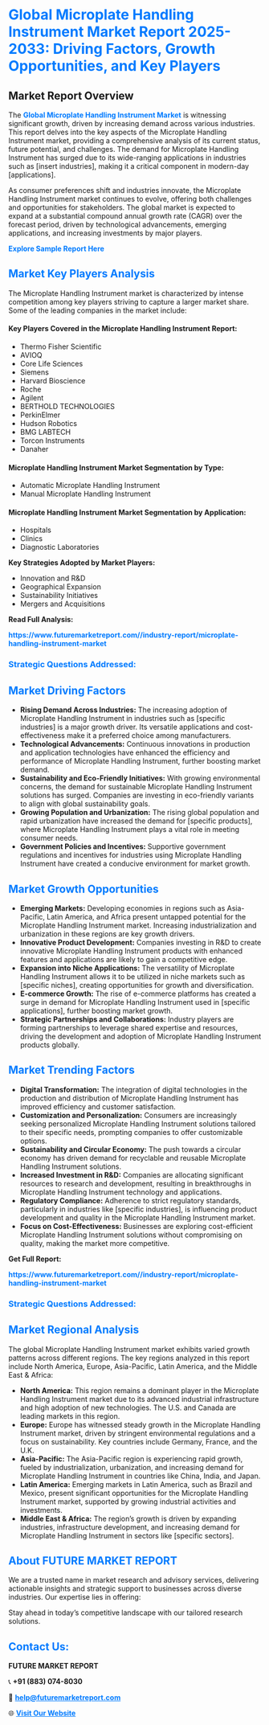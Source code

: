 <h1 style="color: #007BFF;">Global Microplate Handling Instrument Market Report 2025-2033: Driving Factors, Growth Opportunities, and Key Players</h1>

<section id="overview">
<h2>Market Report Overview</h2>
<p>The <a href="https://www.futuremarketreport.com//industry-report/microplate-handling-instrument-market" style="color: #007BFF; text-decoration: none;"><strong>Global Microplate Handling Instrument Market</strong></a> is witnessing significant growth, driven by increasing demand across various industries. This report delves into the key aspects of the Microplate Handling Instrument market, providing a comprehensive analysis of its current status, future potential, and challenges. The demand for Microplate Handling Instrument has surged due to its wide-ranging applications in industries such as [insert industries], making it a critical component in modern-day [applications].</p>
<p>As consumer preferences shift and industries innovate, the Microplate Handling Instrument market continues to evolve, offering both challenges and opportunities for stakeholders. The global market is expected to expand at a substantial compound annual growth rate (CAGR) over the forecast period, driven by technological advancements, emerging applications, and increasing investments by major players.</p>
</section>

<section id="overview">
<p><a href="https://www.futuremarketreport.com//request-sample/reportId=64432" style="color: #007BFF; text-decoration: none;"><strong>Explore Sample Report Here</strong></a></p>
</section>

<section id="key-players">
<h2 style="color: #007BFF;">Market Key Players Analysis</h2>
<p>The Microplate Handling Instrument market is characterized by intense competition among key players striving to capture a larger market share. Some of the leading companies in the market include:</p>
<h4>Key Players Covered in the Microplate Handling Instrument Report:</h4>
<ul><li>Thermo Fisher Scientific</li><li>AVIOQ</li><li>Core Life Sciences</li><li>Siemens</li><li>Harvard Bioscience</li><li>Roche</li><li>Agilent</li><li>BERTHOLD TECHNOLOGIES</li><li>PerkinElmer</li><li>Hudson Robotics</li><li>BMG LABTECH</li><li>Torcon Instruments</li><li>Danaher</li></ul>
<h4>Microplate Handling Instrument Market Segmentation by Type:</h4>
<ul><li>Automatic Microplate Handling Instrument</li><li>Manual Microplate Handling Instrument</li></ul>

<h4>Microplate Handling Instrument Market Segmentation by Application:</h4>
<ul><li>Hospitals</li><li>Clinics</li><li>Diagnostic Laboratories</li></ul>
<p><strong>Key Strategies Adopted by Market Players:</strong></p>
<ul>
<li>Innovation and R&D</li>
<li>Geographical Expansion</li>
<li>Sustainability Initiatives</li>
<li>Mergers and Acquisitions</li>
</ul>
</section>

<section>
<p><strong>Read Full Analysis: </strong></p><a href="https://www.futuremarketreport.com//industry-report/microplate-handling-instrument-market" style="color: #007BFF; text-decoration: none;"><strong>https://www.futuremarketreport.com//industry-report/microplate-handling-instrument-market</strong></a>
<h3 style="color: #007BFF;">Strategic Questions Addressed:</h3>
</section>

<section id="driving-factors">
<h2 style="color: #007BFF;">Market Driving Factors</h2>
<ul>
<li><strong>Rising Demand Across Industries:</strong> The increasing adoption of Microplate Handling Instrument in industries such as [specific industries] is a major growth driver. Its versatile applications and cost-effectiveness make it a preferred choice among manufacturers.</li>
<li><strong>Technological Advancements:</strong> Continuous innovations in production and application technologies have enhanced the efficiency and performance of Microplate Handling Instrument, further boosting market demand.</li>
<li><strong>Sustainability and Eco-Friendly Initiatives:</strong> With growing environmental concerns, the demand for sustainable Microplate Handling Instrument solutions has surged. Companies are investing in eco-friendly variants to align with global sustainability goals.</li>
<li><strong>Growing Population and Urbanization:</strong> The rising global population and rapid urbanization have increased the demand for [specific products], where Microplate Handling Instrument plays a vital role in meeting consumer needs.</li>
<li><strong>Government Policies and Incentives:</strong> Supportive government regulations and incentives for industries using Microplate Handling Instrument have created a conducive environment for market growth.</li>
</ul>
</section>

<section id="growth-opportunities">
<h2 style="color: #007BFF;">Market Growth Opportunities</h2>
<ul>
<li><strong>Emerging Markets:</strong> Developing economies in regions such as Asia-Pacific, Latin America, and Africa present untapped potential for the Microplate Handling Instrument market. Increasing industrialization and urbanization in these regions are key growth drivers.</li>
<li><strong>Innovative Product Development:</strong> Companies investing in R&D to create innovative Microplate Handling Instrument products with enhanced features and applications are likely to gain a competitive edge.</li>
<li><strong>Expansion into Niche Applications:</strong> The versatility of Microplate Handling Instrument allows it to be utilized in niche markets such as [specific niches], creating opportunities for growth and diversification.</li>
<li><strong>E-commerce Growth:</strong> The rise of e-commerce platforms has created a surge in demand for Microplate Handling Instrument used in [specific applications], further boosting market growth.</li>
<li><strong>Strategic Partnerships and Collaborations:</strong> Industry players are forming partnerships to leverage shared expertise and resources, driving the development and adoption of Microplate Handling Instrument products globally.</li>
</ul>
</section>

<section id="trending-factors">
<h2 style="color: #007BFF;">Market Trending Factors</h2>
<ul>
<li><strong>Digital Transformation:</strong> The integration of digital technologies in the production and distribution of Microplate Handling Instrument has improved efficiency and customer satisfaction.</li>
<li><strong>Customization and Personalization:</strong> Consumers are increasingly seeking personalized Microplate Handling Instrument solutions tailored to their specific needs, prompting companies to offer customizable options.</li>
<li><strong>Sustainability and Circular Economy:</strong> The push towards a circular economy has driven demand for recyclable and reusable Microplate Handling Instrument solutions.</li>
<li><strong>Increased Investment in R&D:</strong> Companies are allocating significant resources to research and development, resulting in breakthroughs in Microplate Handling Instrument technology and applications.</li>
<li><strong>Regulatory Compliance:</strong> Adherence to strict regulatory standards, particularly in industries like [specific industries], is influencing product development and quality in the Microplate Handling Instrument market.</li>
<li><strong>Focus on Cost-Effectiveness:</strong> Businesses are exploring cost-efficient Microplate Handling Instrument solutions without compromising on quality, making the market more competitive.</li>
</ul>
</section>

<section>
<p><strong>Get Full Report: </strong></p><a href="https://www.futuremarketreport.com//industry-report/microplate-handling-instrument-market" style="color: #007BFF; text-decoration: none;"><strong>https://www.futuremarketreport.com//industry-report/microplate-handling-instrument-market</strong></a>
<h3 style="color: #007BFF;">Strategic Questions Addressed:</h3>
</section>


<section id="regional-analysis">
<h2 style="color: #007BFF;">Market Regional Analysis</h2>
<p>The global Microplate Handling Instrument market exhibits varied growth patterns across different regions. The key regions analyzed in this report include North America, Europe, Asia-Pacific, Latin America, and the Middle East & Africa:</p>
<ul>
<li><strong>North America:</strong> This region remains a dominant player in the Microplate Handling Instrument market due to its advanced industrial infrastructure and high adoption of new technologies. The U.S. and Canada are leading markets in this region.</li>
<li><strong>Europe:</strong> Europe has witnessed steady growth in the Microplate Handling Instrument market, driven by stringent environmental regulations and a focus on sustainability. Key countries include Germany, France, and the U.K.</li>
<li><strong>Asia-Pacific:</strong> The Asia-Pacific region is experiencing rapid growth, fueled by industrialization, urbanization, and increasing demand for Microplate Handling Instrument in countries like China, India, and Japan.</li>
<li><strong>Latin America:</strong> Emerging markets in Latin America, such as Brazil and Mexico, present significant opportunities for the Microplate Handling Instrument market, supported by growing industrial activities and investments.</li>
<li><strong>Middle East & Africa:</strong> The region’s growth is driven by expanding industries, infrastructure development, and increasing demand for Microplate Handling Instrument in sectors like [specific sectors].</li>
</ul>
</section>

<footer>
<h2 style="color: #007BFF;">About FUTURE MARKET REPORT</h2>
<p>We are a trusted name in market research and advisory services, delivering actionable insights and strategic support to businesses across diverse industries. Our expertise lies in offering:</p>

<p>Stay ahead in today’s competitive landscape with our tailored research solutions.</p>

<h2 style="color: #007BFF;">Contact Us:</h2>
<p><strong>FUTURE MARKET REPORT</strong></p>
<p>📞 <strong>+91 (883) 074-8030</strong></p>
<p>📧 <strong><a href="mailto:help@futuremarketreport.com" style="color: #007BFF;">help@futuremarketreport.com</a></strong></p>
<p>🌐 <strong><a href="https://www.futuremarketreport.com/" style="color: #007BFF;">Visit Our Website</a></strong></p>
</footer>